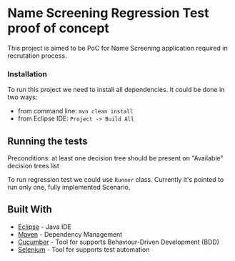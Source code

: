 # Name Screening Regression Test proof of concept

This project is aimed to be PoC for Name Screening application required in recrutation process.

### Installation

To run this project we need to install all dependencies. It could be done in two ways:
* from command line: `mvn clean install`
* from Eclipse IDE: `Project -> Build All`

## Running the tests

Preconditions: at least one decision tree should be present on "Available" decision trees list 

To run regression test we could use `Runner` class. Currently it's pointed to run only one, fully implemented Scenario.

## Built With

* [Eclipse](https://www.eclipse.org/) - Java IDE
* [Maven](https://maven.apache.org/) - Dependency Management
* [Cucumber](https://github.com/cucumber/cucumber) - Tool for supports Behaviour-Driven Development (BDD)
* [Selenium](http://seleniumhq.org) - Tool for supports test automation

